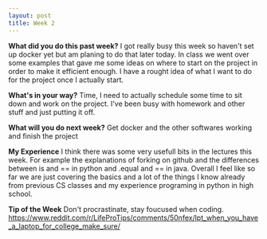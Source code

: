 ```yaml
---
layout: post
title: Week 2
---
```



**What did you do this past week?**
I got really busy this week so haven't set up docker yet but am planing to do that later today. In class we went over some examples that gave me some ideas on where to start on the project in order to make it efficient enough. I have a rought idea of what I want to do for the project once I actually start.

**What's in your way?**
Time, I need to actually schedule some time to sit down and work on the project. I've been busy with homework and other stuff and just putting it off.

**What will you do next week?**
Get docker and the other softwares working and finish the project

**My Experience**
I think there was some very usefull bits in the lectures this week. For example the explanations of forking on github and the differences between is and == in python and .equal and == in java. Overall I feel like so far we are just covering the basics and a lot of the things I know already from previous CS classes and my experience programing in python in high school.

**Tip of the Week**
Don't procrastinate, stay foucused when coding.
https://www.reddit.com/r/LifeProTips/comments/50nfex/lpt_when_you_have_a_laptop_for_college_make_sure/
